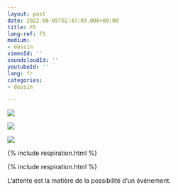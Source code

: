 ```yaml
---
layout: post
date: 2022-08-05T02:47:03.000+00:00
title: F5
lang-ref: f5
medium:
- dessin
vimeoId: ''
soundcloudId: ''
youtubeId: ''
lang: fr
categories:
- dessin

---
```

![](/mepierdoparaver/imgs/f5_b-1-up-a.jpg)

![](/mepierdoparaver/imgs/f5_b-1-up-c.jpg)

![](/mepierdoparaver/imgs/f5_b-1-up-b.jpg)

{% include respiration.html %}

{% include respiration.html %}

L’attente est la matière de la possibilité d’un événement.